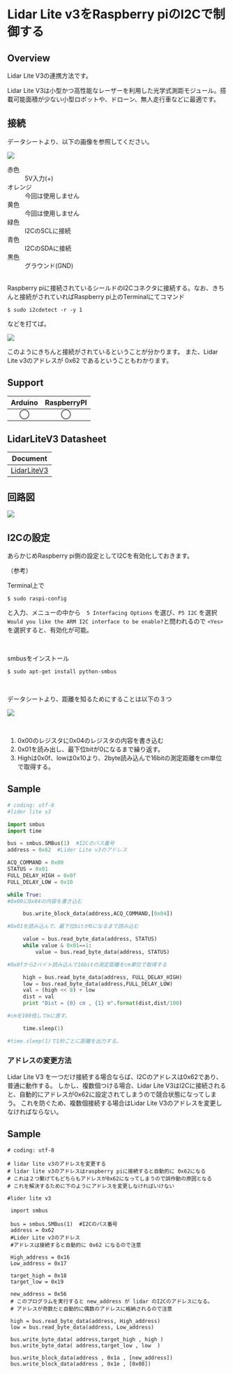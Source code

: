 # Lidar Lite v3をRaspberry piのI2Cで制御する

## Overview
Lidar Lite V3の連携方法です。

Lidar Lite V3は小型かつ高性能なレーザーを利用した光学式測距モジュール。搭載可能面積が少ない小型ロボットや、ドローン、無人走行車などに最適です。

## 接続
データシートより、以下の画像を参照してください。

![](https://i.imgur.com/JP9KDTY.png)

<dl>
  <dt>赤色</dt>
  <dd>5V入力(+)</dd>
  <dt>オレンジ</dt>
  <dd>今回は使用しません</dd>
  <dt>黄色</dt>
  <dd>今回は使用しません</dd>
  <dt>緑色</dt>
  <dd>I2CのSCLに接続</dd>
  <dt>青色</dt>
  <dd>I2CのSDAに接続</dd>
  <dt>黒色</dt>
  <dd>グラウンド(GND)</dd>
</dl>

\
Raspberry piに接続されているシールドのI2Cコネクタに接続する。なお、きちんと接続がされていればRaspberry pi上のTerminalにてコマンド

```
$ sudo i2cdetect -r -y 1
```

などを打てば。

![](https://i.imgur.com/sP3Ihpp.png)


このようにきちんと接続がされているということが分かります。
また、Lidar Lite v3のアドレスが 0x62 であるということもわかります。

## Support
|Arduino|RaspberryPI|
|:--:|:--:|
|◯|◯|

## LidarLiteV3 Datasheet
|Document|
|--|
|[LidarLiteV3](http://static.garmin.com/pumac/LIDAR_Lite_v3_Operation_Manual_and_Technical_Specifications.pdf)|

## 回路図

![](https://i.imgur.com/htZXPnR.png)

## I2Cの設定

あらかじめRaspberry pi側の設定としてI2Cを有効化しておきます。

（参考）

Terminal上で

```
$ sudo raspi-config
```
と入力、メニューの中から　`5 Interfacing Options` を選び、`P5 I2C` を選択　`Would you like the ARM I2C interface to be enable?`と問われるので `<Yes>`を選択すると、有効化が可能。

<br>

smbusをインストール

```
$ sudo apt-get install python-smbus
```
<br>

データシートより、距離を知るためにすることは以下の３つ
<br>

![](https://i.imgur.com/CWnTPhX.png)

<br>

1. 0x00のレジスタに0x04のレジスタの内容を書き込む
2. 0x01を読み出し、最下位bitが0になるまで繰り返す。
3. Highは0x0f、lowは0x10より、2byte読み込んで16bitの測定距離をcm単位で取得する。

## Sample

```python
# coding: utf-8
#lider lite v3

import smbus
import time

bus = smbus.SMBus(1)  #I2Cのバス番号
address = 0x62  #Lider Lite v3のアドレス

ACQ_COMMAND = 0x00
STATUS = 0x01
FULL_DELAY_HIGH = 0x0f
FULL_DELAY_LOW = 0x10

while True:
#0x00に0x04の内容を書き込む

     bus.write_block_data(address,ACQ_COMMAND,[0x04])

#0x01を読み込んで、最下位bitが0になるまで読み込む

     value = bus.read_byte_data(address, STATUS)
     while value & 0x01==1:
         value = bus.read_byte_data(address, STATUS)

#0x8fから2バイト読み込んで16bitの測定距離をcm単位で取得する

     high = bus.read_byte_data(address, FULL_DELAY_HIGH)
     low = bus.read_byte_data(address,FULL_DELAY_LOW)
     val = (high << 8) + low
     dist = val
     print "Dist = {0} cm , {1} m".format(dist,dist/100)

#cmを100倍してmに直す。

     time.sleep(1)

#time.sleep(1)で1秒ごとに距離を出力する。
```

### アドレスの変更方法

Lidar Lite V3 を一つだけ接続する場合ならば、I2Cのアドレスは0x62であり、普通に動作する。
しかし、複数個つける場合、Lidar Lite V3はI2Cに接続されると、自動的にアドレスが0x62に設定されてしまうので競合状態になってしまう。
これを防ぐため、複数個接続する場合はLidar Lite V3のアドレスを変更しなければならない。

## Sample

```
# coding: utf-8

# lidar lite v3のアドレスを変更する
# lidar lite v3のアドレスはraspberry piに接続すると自動的に 0x62になる
# これは２つ繋げてもどちらもアドレスが0x62になってしまうので誤作動の原因となる
# これを解決するために下のようにアドレスを変更しなければいけない

#lider lite v3

 import smbus

 bus = smbus.SMBus(1)  #I2Cのバス番号
 address = 0x62
 #Lider Lite v3のアドレス
 #アドレスは接続すると自動的に 0x62 になるので注意

 High_address = 0x16
 Low_address = 0x17

 target_high = 0x18
 target_low = 0x19

 new_address = 0x56
 # このプログラムを実行すると new_address が lidar のI2Cのアドレスになる。
 # アドレスが奇数だと自動的に偶数のアドレスに格納されるので注意

 high = bus.read_byte_data(address, High_address)
 low = bus.read_byte_data(address, Low_address)

 bus.write_byte_data( address,target_high , high )
 bus.write_byte_data( address,target_low , low  )

 bus.write_block_data(address , 0x1a , [new_address])
 bus.write_block_data(address , 0x1e , [0x08])

```

